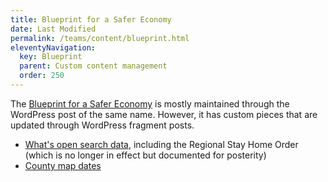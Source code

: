 ```yaml
---
title: Blueprint for a Safer Economy
date: Last Modified 
permalink: /teams/content/blueprint.html
eleventyNavigation:
  key: Blueprint
  parent: Custom content management
  order: 250
---
```


The [Blueprint for a Safer Economy](https://covid19.ca.gov/safer-economy/) is mostly maintained through the WordPress post of the same name. However, it has custom pieces that are updated through WordPress fragment posts.

* [What's open search data](https://teamdocs.covid19.ca.gov/teams/content/whats-open.html), including the Regional Stay Home Order (which is no longer in effect but documented for posterity)
* [County map dates](https://teamdocs.covid19.ca.gov/teams/content/map-dates.html)
